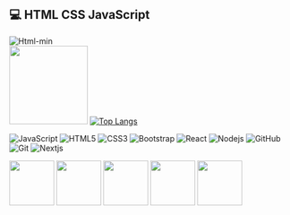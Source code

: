 ## 💻 HTML CSS JavaScript
![Html-min](https://user-images.githubusercontent.com/46246019/92081093-3a458500-edcb-11ea-88a4-e46d45463ce2.gif)
 <br><img height="140px" src="https://github-readme-stats.vercel.app/api?username=berat02&hide_title=true&hide_border=true&show_icons=true&include_all_commits=true&count_private=true&line_height=21&text_color=000&icon_color=000&bg_color=0,ea6161,ffc64d,fffc4d,52fa5a&theme=graywhite" />
 [![Top Langs](https://github-readme-stats.vercel.app/api/top-langs/?username=berat02&layout=compact&text_color=000&icon_color=000&bg_color=0,52fa5a,ffc64d,ffc64d,ea6161&theme=graywhite)](https://github.com/berat02/github-readme-stats)  


![JavaScript](https://img.shields.io/badge/-JavaScript-yellow?style=flat-synthwave&logo=javascript&logoColor=white)
![HTML5](https://img.shields.io/badge/-HTML5-E34F26?style=flat-synthwave&logo=html5&logoColor=white)
![CSS3](https://img.shields.io/badge/-CSS3-1572B6?style=flat-synthwave&logo=css3)
![Bootstrap](https://img.shields.io/badge/-Bootstrap-black?style=flat-synthwave&logo=bootstrap)
![React](https://img.shields.io/badge/-React-black?style=flat-synthwave&logo=react)
![Nodejs](https://img.shields.io/badge/-Nodejs-black?style=flat-synthwave&logo=Node.js)
![GitHub](https://img.shields.io/badge/-GitHub-black?style=flat-synthwave&logo=github)
![Git](https://img.shields.io/badge/-Git-black?style=flat-synthwave&logo=git)
![Nextjs](https://img.shields.io/badge/-Nextjs-black?style=flat)

<div>
  <a href="https://www.instagram.com/beratyldrm3402/"><img align="center" src="https://img.icons8.com/clouds/100/000000/instagram.png" width="80" margin="10"/></a>
  <a href="https://twitter.com/BeratYldrm3402"><img align="center" src="https://img.icons8.com/clouds/100/000000/twitter.png" width="80" margin="10"/></a>
  <a href="https://beratyildirim0234@gmail.com"><img align="center" src="https://img.icons8.com/clouds/100/000000/gmail.png" width="80" margin="10"/></a>
   <a href="https://github.com/berat02"><img align="center" src="https://img.icons8.com/clouds/100/000000/github.png" width="80" margin="10"/></a>
    <a href="https://reactjs.org/"><img align="center" src="https://img.icons8.com/clouds/100/000000/react.png" width="80" margin="10"/></a>
</div>

